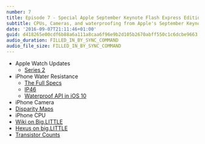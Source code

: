 ```yaml
---
number: 7
title: Episode 7 - Special Apple September Keynote Flash Express Edition™
subtitle: CPUs, Cameras, and waterproofing from Apple's September Keynote
date: '2016-09-07T21:11:46+01:00'
guid: d418265e00cdf6b88a6a111a8caa6f96e9b2d105b2670abff550c1c6dcbe9663
audio_duration: FILLED_IN_BY_SYNC_COMMAND
audio_file_size: FILLED_IN_BY_SYNC_COMMAND
---
```


* Apple Watch Updates
  * [Series 2](http://www.apple.com/apple-watch-series-2/)
* iPhone Water Resistance
  * [The Full Specs](http://www.apple.com/iphone-7/specs/)
  * [IP46](https://en.wikipedia.org/wiki/IP_Code)
  * [Waterproof API in iOS 10](https://developer.apple.com/library/prerelease/content/releasenotes/General/watchOSSeedAPIDiffs/Objective-C/WatchKit.html)
* iPhone Camera
 * [Disparity Maps](http://docs.opencv.org/3.0-beta/doc/py_tutorials/py_calib3d/py_depthmap/py_depthmap.html)
* iPhone CPU
 * [Wiki on Big.LITTLE](https://en.wikipedia.org/wiki/ARM_big.LITTLE)
 * [Hexus on big.LITTLE](http://hexus.net/tech/tech-explained/cpu/48693-tech-explained-arm-biglittle-processing/)
 * [Transistor Counts](https://en.wikipedia.org/wiki/Transistor_count#Microprocessors)
